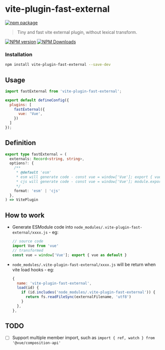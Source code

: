 # vite-plugin-fast-external

[![npm package](https://nodei.co/npm/vite-plugin-fast-external.png?downloads=true&downloadRank=true&stars=true)](https://www.npmjs.com/package/vite-plugin-fast-external)

> Tiny and fast vite external plugin, without lexical transform.

[![NPM version](https://img.shields.io/npm/v/vite-plugin-fast-external.svg?style=flat)](https://npmjs.org/package/vite-plugin-fast-external)
[![NPM Downloads](https://img.shields.io/npm/dm/vite-plugin-fast-external.svg?style=flat)](https://npmjs.org/package/vite-plugin-fast-external)

### Installation

```bash
npm install vite-plugin-fast-external --save-dev
```

## Usage

```js
import fastExternal from 'vite-plugin-fast-external';

export default defineConfig({
  plugins: [
    fastExternal({
      vue: 'Vue',
    })
  ]
});
```

## Definition

```typescript
export type fastExternal = (
  externals: Record<string, string>,
  options?: {
    /**
     * @default 'esm'
     * esm will generate code - const vue = window['Vue']; export { vue as default };
     * cjs will generate code - const vue = window['Vue']; module.exports = vue;
     */
    format: 'esm' | 'cjs'
  },
) => VitePlugin
```

## How to work

- Generate ESModule code into `node_modules/.vite-plugin-fast-external/xxxx.js` - eg:

  ```js
  // source code
  import Vue from 'vue'
  // transformed
  const vue = window['Vue']; export { vue as default }
  ```

- `node_modules/.vite-plugin-fast-external/xxxx.js` will be return when vite load hooks - eg:

  ```js
  {
    name: 'vite-plugin-fast-external',
    load(id) {
      if (id.includes('node_modules/.vite-plugin-fast-external')) {
        return fs.readFileSync(externalFilename, 'utf8')
      }
    },
  },
  ```

## TODO

- [ ] Support multiple member import, such as `import { ref, watch } from '@vue/composition-api'`
